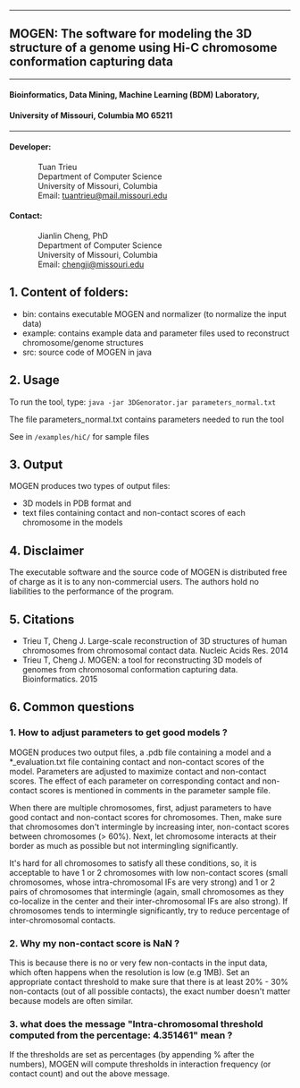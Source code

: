 
----------

## MOGEN: The software for modeling the 3D structure of a genome using Hi-C chromosome conformation capturing data #

----------

#### Bioinformatics, Data Mining, Machine Learning (BDM) Laboratory, 
#### University of Missouri, Columbia MO 65211

----------

#### Developer: <br/>
&nbsp;&nbsp;&nbsp;&nbsp;&nbsp;&nbsp;&nbsp;&nbsp;&nbsp;&nbsp;&nbsp;&nbsp; Tuan Trieu <br>
&nbsp;&nbsp;&nbsp;&nbsp;&nbsp;&nbsp;&nbsp;&nbsp;&nbsp;&nbsp;&nbsp;&nbsp; Department of Computer Science <br/>
&nbsp;&nbsp;&nbsp;&nbsp;&nbsp;&nbsp;&nbsp;&nbsp;&nbsp;&nbsp;&nbsp;&nbsp; University of Missouri, Columbia <br/>
&nbsp;&nbsp;&nbsp;&nbsp;&nbsp;&nbsp;&nbsp;&nbsp;&nbsp;&nbsp;&nbsp;&nbsp; Email: tuantrieu@mail.missouri.edu <br/>

#### Contact: <br/>
&nbsp;&nbsp;&nbsp;&nbsp;&nbsp;&nbsp;&nbsp;&nbsp;&nbsp;&nbsp;&nbsp;&nbsp; Jianlin Cheng, PhD <br/>
&nbsp;&nbsp;&nbsp;&nbsp;&nbsp;&nbsp;&nbsp;&nbsp;&nbsp;&nbsp;&nbsp;&nbsp; Department of Computer Science <br/>
&nbsp;&nbsp;&nbsp;&nbsp;&nbsp;&nbsp;&nbsp;&nbsp;&nbsp;&nbsp;&nbsp;&nbsp; University of Missouri, Columbia <br/>
&nbsp;&nbsp;&nbsp;&nbsp;&nbsp;&nbsp;&nbsp;&nbsp;&nbsp;&nbsp;&nbsp;&nbsp; Email: chengji@missouri.edu <br/>





## 1. Content of folders:
- bin: contains executable MOGEN and normalizer (to normalize the input data)
- example: contains example data and parameter files used to reconstruct chromosome/genome structures
- src: source code of MOGEN in java




## 2. Usage ##

To run the tool, type: `java -jar 3DGenorator.jar parameters_normal.txt`

The file parameters_normal.txt contains parameters needed to run the tool

See in `/examples/hiC/` for sample files


## 3. Output ##

MOGEN produces two types of output files: 
	
- 3D models in PDB format and 
- text files containing contact and non-contact scores of each chromosome in the models


## 4. Disclaimer ##

The executable software and the source code of MOGEN is distributed free of 
charge as it is to any non-commercial users. The authors hold no liabilities to 
the performance of the program.

## 5. Citations
- Trieu T, Cheng J. Large-scale reconstruction of 3D structures of human chromosomes from chromosomal contact data. Nucleic Acids Res. 2014
- Trieu T, Cheng J. MOGEN: a tool for reconstructing 3D models of genomes from chromosomal conformation capturing data. Bioinformatics. 2015

## 6. Common questions ##
### 1. How to adjust parameters to get good models ? ###

MOGEN produces two output files, a .pdb file containing a model and a *_evaluation.txt file containing contact and non-contact scores of the model. Parameters are adjusted to maximize contact and non-contact scores. The effect of each parameter on corresponding contact and non-contact scores is mentioned in comments in the parameter sample file.

When there are multiple chromosomes, first, adjust parameters to have good contact and non-contact scores for chromosomes. Then, make sure that chromosomes don't intermingle by increasing inter, non-contact scores between chromosomes (> 60%). Next, let chromosome interacts at their border as much as possible but not intermingling significantly. 

It's hard for all chromosomes to satisfy all these conditions, so, it is acceptable to have 1 or 2 chromosomes with low non-contact scores (small chromosomes, whose intra-chromosomal IFs are very strong) and 1 or 2 pairs of chromosomes that intermingle (again, small chromosomes as they co-localize in the center and their inter-chromosomal IFs are also strong). If chromosomes tends to intermingle significantly, try to reduce percentage of inter-chromosomal contacts.


### 2. Why my non-contact score is NaN ? ###

This is because there is no or very few non-contacts in the input data, which often happens when the resolution is low (e.g 1MB). Set an appropriate contact threshold to make sure that there is at least 20% - 30% non-contacts (out of all possible contacts), the exact number doesn't matter because models are often similar.  

### 3. what does the message "Intra-chromosomal threshold computed from the percentage: 4.351461" mean ? ###
If the thresholds are set as percentages (by appending % after the numbers), MOGEN will compute thresholds in interaction frequency (or contact count) and out the above message.

